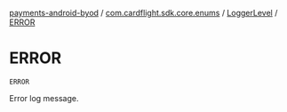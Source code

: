 [payments-android-byod](../../index.md) / [com.cardflight.sdk.core.enums](../index.md) / [LoggerLevel](index.md) / [ERROR](./-e-r-r-o-r.md)

# ERROR

`ERROR`

Error log message.

